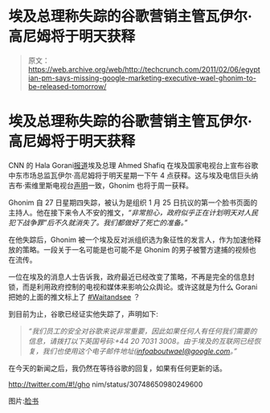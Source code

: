 # 埃及总理称失踪的谷歌营销主管瓦伊尔·高尼姆将于明天获释

> 原文：<https://web.archive.org/web/http://techcrunch.com/2011/02/06/egyptian-pm-says-missing-google-marketing-executive-wael-ghonim-to-be-released-tomorrow/>

# 埃及总理称失踪的谷歌营销主管瓦伊尔·高尼姆将于明天获释

CNN 的 Hala Gorani[报道](https://web.archive.org/web/20230203010856/http://twitter.com/#!/HalaGorani/status/34358697580826625)埃及总理 Ahmed Shafiq 在埃及国家电视台上宣布谷歌中东市场总监瓦伊尔·高尼姆将于明天星期一下午 4 点获释。这与埃及电信巨头纳吉布·索维里斯电视台[声明](https://web.archive.org/web/20230203010856/http://twitter.com/#!/alidahmash/status/34339969199775744)一致，Ghonim 也将于周一获释。

Ghonim 自 27 日星期四失踪，被认为是组织 1 月 25 日抗议的第一个脸书页面的主持人。他在接下来令人不安的推文，*“非常担心，政府似乎正在计划明天对人民犯下战争罪”后不久就消失了。我们都做好了死亡的准备。”*

在他失踪后，Ghonim 被一个埃及反对派组织选为象征性的发言人，作为加速他释放的策略。一段关于一名可能是也可能不是 Ghonim 的男子被警方逮捕的视频也在流传。

一位在埃及的消息人士告诉我，政府最近已经改变了策略，不再是完全的信息封锁，而是利用政府控制的电视和媒体来影响公众舆论。或许这就是为什么 Gorani 把她的上面的推文标上了 [#Waitandsee](https://web.archive.org/web/20230203010856/http://twitter.com/#!/search?q=%23Waitandsee "#Waitandsee") ？

到目前为止，谷歌已经证实他失踪了，声明如下:

> *“我们员工的安全对谷歌来说非常重要，因此如果任何人有任何我们需要的信息，请拨打以下英国号码:+44 20 7031 3008。由于埃及的互联网已经恢复，我们也使用这个电子邮件地址(infoaboutwael@google.com。”*

在今天的新闻之后，我仍然在等待谷歌的回复，如果有任何更新的话。

http://twitter.com/#!/gho nim/status/30748650980249600

图片:[脸书](https://web.archive.org/web/20230203010856/http://www.facebook.com/ghonim)